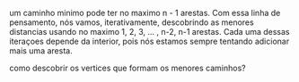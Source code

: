 um caminho minimo pode ter no maximo n - 1 arestas. Com essa linha de pensamento, nós vamos, iterativamente, descobrindo as menores distancias usando no maximo 1, 2, 3, ... , n-2, n-1 arestas. Cada uma dessas iteraçoes depende da interior, pois nós estamos sempre tentando adicionar mais uma aresta.



como descobrir os vertices que formam os menores caminhos?
